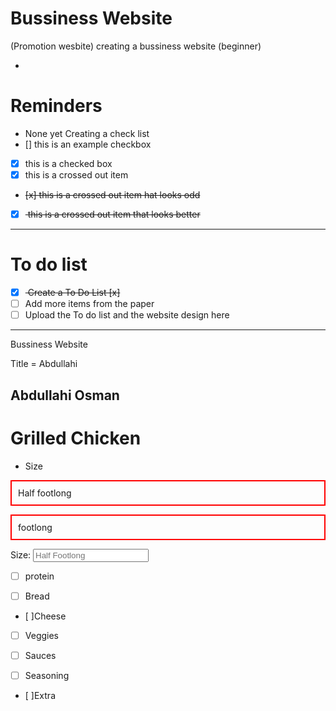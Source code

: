 # Bussiness Website 
(Promotion wesbite)
 creating a bussiness website (beginner)


- <hyphen>

# Reminders
- None yet
Creating a check list
- [] this is an example checkbox
- [x] this is a checked box
- [x] this is a crossed out item
- <del> [x] this is a crossed out item hat looks odd</del>
- [x] <del> this is a crossed out item that looks better </del>



---

# To do list
- [x] <del> Create a To Do List [x] <del>
- [ ] Add more items from the paper
- [ ] Upload the To do list and the website design here

---

Bussiness Website

Title = Abdullahi 

## Abdullahi Osman

# Grilled Chicken 
- <hyphen>Size 
<p style="padding: 10px; border: 2px solid red;">Half footlong</p>
<p style="padding: 10px; border: 2px solid red;">footlong</p>

<label for="Size">Size:</label>
<input type="text" id="Name" name="Name" placeholder="Half Footlong">

- [ ] protein 

- [ ] Bread 

- [ ]Cheese 

- [ ] Veggies 

- [ ] Sauces 

- [ ] Seasoning 

- [ ]Extra 








